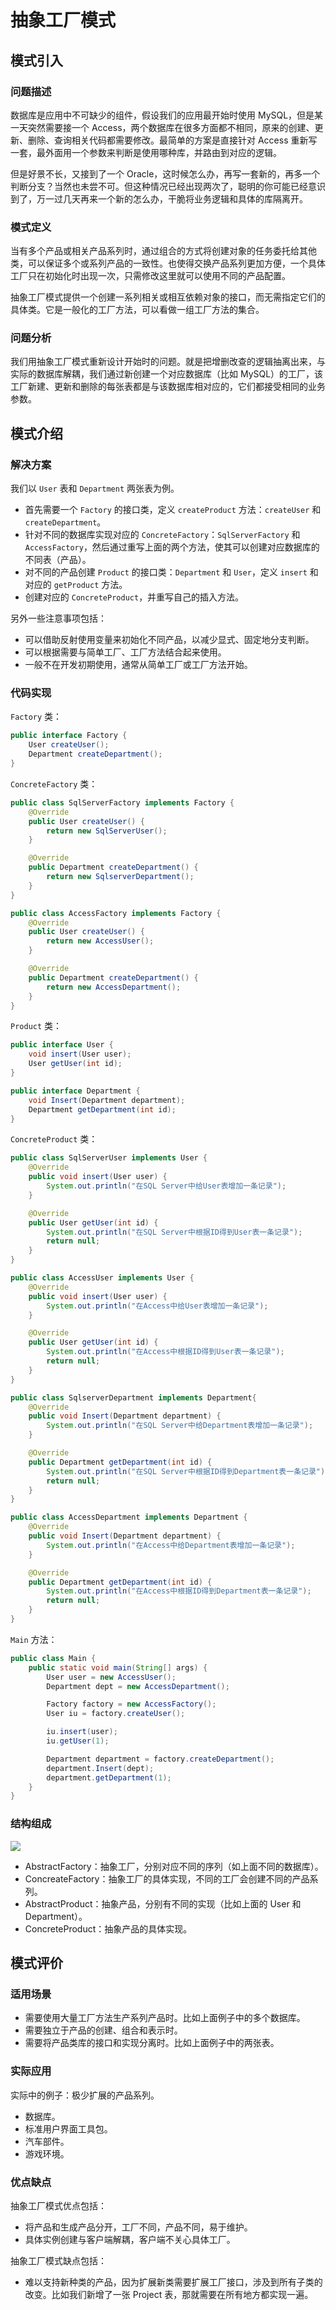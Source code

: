 # 抽象工厂模式

## 模式引入

### 问题描述

数据库是应用中不可缺少的组件，假设我们的应用最开始时使用 MySQL，但是某一天突然需要接一个 Access，两个数据库在很多方面都不相同，原来的创建、更新、删除、查询相关代码都需要修改。最简单的方案是直接针对 Access 重新写一套，最外面用一个参数来判断是使用哪种库，并路由到对应的逻辑。

但是好景不长，又接到了一个 Oracle，这时候怎么办，再写一套新的，再多一个判断分支？当然也未尝不可。但这种情况已经出现两次了，聪明的你可能已经意识到了，万一过几天再来一个新的怎么办，干脆将业务逻辑和具体的库隔离开。

### 模式定义

当有多个产品或相关产品系列时，通过组合的方式将创建对象的任务委托给其他类，可以保证多个或系列产品的一致性。也使得交换产品系列更加方便，一个具体工厂只在初始化时出现一次，只需修改这里就可以使用不同的产品配置。

抽象工厂模式提供一个创建一系列相关或相互依赖对象的接口，而无需指定它们的具体类。它是一般化的工厂方法，可以看做一组工厂方法的集合。

### 问题分析

我们用抽象工厂模式重新设计开始时的问题。就是把增删改查的逻辑抽离出来，与实际的数据库解耦，我们通过新创建一个对应数据库（比如 MySQL）的工厂，该工厂新建、更新和删除的每张表都是与该数据库相对应的，它们都接受相同的业务参数。

## 模式介绍

### 解决方案

我们以 `User` 表和 `Department` 两张表为例。

- 首先需要一个 `Factory` 的接口类，定义 `createProduct` 方法：`createUser` 和 `createDepartment`。
- 针对不同的数据库实现对应的 `ConcreteFactory`：`SqlServerFactory` 和 `AccessFactory`，然后通过重写上面的两个方法，使其可以创建对应数据库的不同表（产品）。
- 对不同的产品创建 `Product` 的接口类：`Department` 和 `User`，定义 `insert` 和对应的 `getProduct` 方法。
- 创建对应的 `ConcreteProduct`，并重写自己的插入方法。


另外一些注意事项包括：

- 可以借助反射使用变量来初始化不同产品，以减少显式、固定地分支判断。
- 可以根据需要与简单工厂、工厂方法结合起来使用。
- 一般不在开发初期使用，通常从简单工厂或工厂方法开始。

### 代码实现


`Factory` 类：

```java
public interface Factory {
    User createUser();
    Department createDepartment();
}
```

`ConcreteFactory` 类：

```java
public class SqlServerFactory implements Factory {
    @Override
    public User createUser() {
        return new SqlServerUser();
    }

    @Override
    public Department createDepartment() {
        return new SqlserverDepartment();
    }
}

public class AccessFactory implements Factory {
    @Override
    public User createUser() {
        return new AccessUser();
    }

    @Override
    public Department createDepartment() {
        return new AccessDepartment();
    }
}
```

`Product` 类：

```java
public interface User {
    void insert(User user);
    User getUser(int id);
}

public interface Department {
    void Insert(Department department);
    Department getDepartment(int id);
}
```

`ConcreteProduct` 类：

```java
public class SqlServerUser implements User {
    @Override
    public void insert(User user) {
        System.out.println("在SQL Server中给User表增加一条记录");
    }

    @Override
    public User getUser(int id) {
        System.out.println("在SQL Server中根据ID得到User表一条记录");
        return null;
    }
}

public class AccessUser implements User {
    @Override
    public void insert(User user) {
        System.out.println("在Access中给User表增加一条记录");
    }

    @Override
    public User getUser(int id) {
        System.out.println("在Access中根据ID得到User表一条记录");
        return null;
    }
}

public class SqlserverDepartment implements Department{
    @Override
    public void Insert(Department department) {
        System.out.println("在SQL Server中给Department表增加一条记录");
    }

    @Override
    public Department getDepartment(int id) {
        System.out.println("在SQL Server中根据ID得到Department表一条记录");
        return null;
    }
}

public class AccessDepartment implements Department {
    @Override
    public void Insert(Department department) {
        System.out.println("在Access中给Department表增加一条记录");
    }

    @Override
    public Department getDepartment(int id) {
        System.out.println("在Access中根据ID得到Department表一条记录");
        return null;
    }
}
```

`Main` 方法：

```java
public class Main {
    public static void main(String[] args) {
        User user = new AccessUser();
        Department dept = new AccessDepartment();

        Factory factory = new AccessFactory();
        User iu = factory.createUser();

        iu.insert(user);
        iu.getUser(1);

        Department department = factory.createDepartment();
        department.Insert(dept);
        department.getDepartment(1);
    }
}
```

### 结构组成

![](img/abstract_factory/abstract_factory.jpeg)

- AbstractFactory：抽象工厂，分别对应不同的序列（如上面不同的数据库）。
- ConcreateFactory：抽象工厂的具体实现，不同的工厂会创建不同的产品系列。
- AbstractProduct：抽象产品，分别有不同的实现（比如上面的 User 和 Department）。
- ConcreteProduct：抽象产品的具体实现。

## 模式评价

### 适用场景

- 需要使用大量工厂方法生产系列产品时。比如上面例子中的多个数据库。
- 需要独立于产品的创建、组合和表示时。
- 需要将产品类库的接口和实现分离时。比如上面例子中的两张表。

### 实际应用

实际中的例子：极少扩展的产品系列。

- 数据库。
- 标准用户界面工具包。
- 汽车部件。
- 游戏环境。

### 优点缺点

抽象工厂模式优点包括：

- 将产品和生成产品分开，工厂不同，产品不同，易于维护。
- 具体实例创建与客户端解耦，客户端不关心具体工厂。

抽象工厂模式缺点包括：

- 难以支持新种类的产品，因为扩展新类需要扩展工厂接口，涉及到所有子类的改变。比如我们新增了一张 Project 表，那就需要在所有地方都实现一遍。